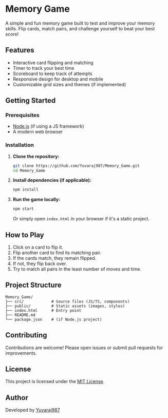 # Memory Game

A simple and fun memory game built to test and improve your memory skills. Flip cards, match pairs, and challenge yourself to beat your best score!

## Features

- Interactive card flipping and matching
- Timer to track your best time
- Scoreboard to keep track of attempts
- Responsive design for desktop and mobile
- Customizable grid sizes and themes (if implemented)

## Getting Started

### Prerequisites

- [Node.js](https://nodejs.org/) (if using a JS framework)
- A modern web browser

### Installation

1. **Clone the repository:**
   ```bash
   git clone https://github.com/Yuvaraj987/Memory_Game.git
   cd Memory_Game
   ```

2. **Install dependencies (if applicable):**
   ```bash
   npm install
   ```

3. **Run the game locally:**
   ```bash
   npm start
   ```
   Or simply open `index.html` in your browser if it's a static project.

## How to Play

1. Click on a card to flip it.
2. Flip another card to find its matching pair.
3. If the cards match, they remain flipped.
4. If not, they flip back over.
5. Try to match all pairs in the least number of moves and time.

## Project Structure

```
Memory_Game/
├── src/            # Source files (JS/TS, components)
├── public/         # Static assets (images, styles)
├── index.html      # Entry point
├── README.md
└── package.json    # (if Node.js project)
```

## Contributing

Contributions are welcome! Please open issues or submit pull requests for improvements.

## License

This project is licensed under the [MIT License](LICENSE).

## Author

Developed by [Yuvaraj987](https://github.com/Yuvaraj987)
